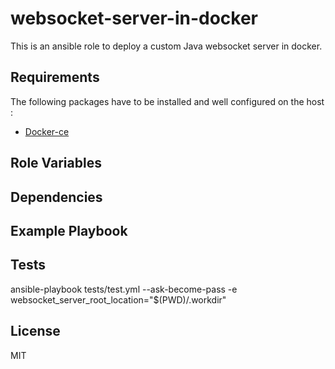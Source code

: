 websocket-server-in-docker
=========

This is an ansible role to deploy a custom Java websocket server in docker.

Requirements
------------

The following packages have to be installed and well configured on the host :
- [Docker-ce](https://docs.docker.com/engine/installation/)

Role Variables
--------------

Dependencies
------------

Example Playbook
----------------

Tests
------------

ansible-playbook tests/test.yml --ask-become-pass -e websocket_server_root_location="$(PWD)/.workdir"

License
-------

MIT
